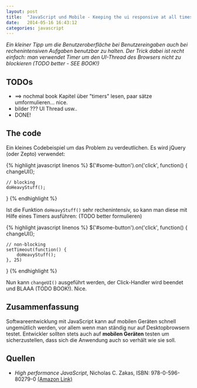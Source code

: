 ```yaml
---
layout: post
title:  "JavaScript und Mobile - Keeping the ui responsive at all times"
date:   2014-05-16 16:43:12
categories: javascript
---
```


<em>
Ein kleiner Tipp um die Benutzeroberfläche bei Benutzereingaben auch bei rechenintensiven Aufgaben benutzbar zu halten. Der Trick dabei ist recht einfach: man verwendet Timer um den UI-Thread des Browsers nicht zu blockieren (TODO better - SEE BOOK!)
</em>

## TODOs ##
* ==> nochmal book Kapitel über "timers" lesen, paar sätze umformulieren... nice.
* bilder ??? UI Thread usw..
* DONE!

## The code ##

Ein kleines Codebeispiel um das Problem zu verdeutlichen. Es wird jQuery (oder Zepto) verwendet:

{% highlight javascript linenos %}
$('#some-button').on('click', function() {
    changeUI();

    // blocking
    doHeavyStuff();
}
{% endhighlight %}

Ist die Funktion `doHeavyStuff()` sehr rechenintensiv, so kann man diese mit Hilfe eines Timers ausführen: (TODO better formulieren)

{% highlight javascript linenos %}
$('#some-button').on('click', function() {
    changeUI();

    // non-blocking
    setTimeout(function() {
        doHeavyStuff();
    }, 25)
}
{% endhighlight %}

Nun kann `changeUI()` ausgeführt werden, der Click-Handler wird beendet und BLAAA (TODO BOOK!). Nice.


## Zusammenfassung ##

Softwareentwicklung mit JavaScript kann auf mobilen Geräten schnell ungemütlich werden, vor allem wenn man ständig nur auf Desktopbrowsern testet. Entwickler sollten stets auch auf __mobilen Geräten__ testen um sicherzustellen, dass sich die Anwendung auch so verhält wie sie soll.


## Quellen ##
* _High performance JavaScript_, Nicholas C. Zakas, ISBN: 978-0-596-80279-0 [(Amazon Link)](http://www.amazon.de/Performance-JavaScript-Faster-Application-Interfaces/dp/059680279X)
